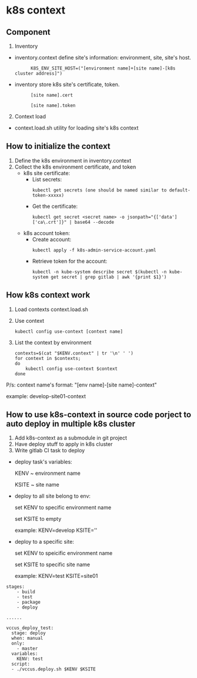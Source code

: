 # k8s context
## Component
1. Inventory
- inventory.context
            define site's information: environment, site, site's host.

            K8S_ENV_SITE_HOST=("[environment name]+[site name]-[k8s cluster address]")
- inventory
            store k8s site's certificate, token.

            [site name].cert

            [site name].token
2. Context load
- context.load.sh utility for loading site's k8s context

## How to initialize the context
1. Define the k8s environment in inventory.context
2. Collect the k8s environment certificate, and token
    - k8s site certificate: 
        - List secrets: 
            ```
            kubectl get secrets (one should be named similar to default-token-xxxxx)
            ```
        - Get the certificate: 
            ```
            kubectl get secret <secret name> -o jsonpath="{['data']['ca\.crt']}" | base64 --decode
            ```
    - k8s account token:
        - Create account: 
            ```
            kubectl apply -f k8s-admin-service-account.yaml
            ```
        - Retrieve token for the account: 
            ```
            kubectl -n kube-system describe secret $(kubectl -n kube-system get secret | grep gitlab | awk '{print $1}')
            ```

## How k8s context work
1. Load contexts
    context.load.sh
2. Use context
    ```
    kubectl config use-context [context name]
    ```
3. List the context by environment

    ```
    contexts=$(cat "$KENV.context" | tr '\n' ' ')
    for context in $contexts;
    do
        kubectl config use-context $context
    done
    ```

P/s: 
context name's format: "[env name]-[site name]-context"

example: develop-site01-context

## How to use k8s-context in source code porject to auto deploy in multiple k8s cluster
1. Add k8s-context as a submodule in git project
2. Have deploy stuff to apply in k8s cluster
3. Write gitlab CI task to deploy

- deploy task's variables: 

    KENV ~ environment name

    KSITE ~ site name
- deploy to all site belong to env: 

    set KENV to specific environment name

    set KSITE to empty

    example: KENV=develop KSITE=''
- deploy to a specific site:

    set KENV to speicific environment name

    set KSITE to specific site name
    
    example: KENV=test KSITE=site01
```
stages:
    - build
    - test
    - package
    - deploy

......

vccus_deploy_test:
  stage: deploy
  when: manual
  only:
    - master
  variables:
    KENV: test
  script:
  - ./vccus.deploy.sh $KENV $KSITE
```



